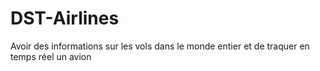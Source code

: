 # DST-Airlines
Avoir des informations sur les vols dans le monde entier et de traquer en temps réel un avion
